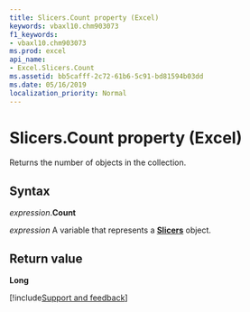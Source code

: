 ```yaml
---
title: Slicers.Count property (Excel)
keywords: vbaxl10.chm903073
f1_keywords:
- vbaxl10.chm903073
ms.prod: excel
api_name:
- Excel.Slicers.Count
ms.assetid: bb5cafff-2c72-61b6-5c91-bd81594b03dd
ms.date: 05/16/2019
localization_priority: Normal
---
```



# Slicers.Count property (Excel)

Returns the number of objects in the collection.


## Syntax

_expression_.**Count**

_expression_ A variable that represents a **[Slicers](Excel.Slicers.md)** object.


## Return value

**Long**




[!include[Support and feedback](~/includes/feedback-boilerplate.md)]